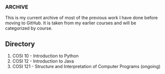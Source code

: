 ### ARCHIVE

This is my current archive of most of the previous work I have done before moving to GitHub. It is taken from my earlier courses and will be categorized by course.

## Directory
1. COSI 10 - Introduction to Python
2. COSI 12 - Introduction to Java
3. COSI 121 - Structure and Interpretation of Computer Programs (ongoing)
